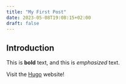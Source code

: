 ```yaml
---
title: "My First Post"
date: 2023-05-08T19:08:15+02:00
draft: false
---
```


## Introduction

This is **bold** text, and this is *emphasized* text.

Visit the [Hugo](https://gohugo.io) website!
